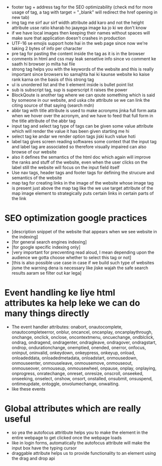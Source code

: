 - footer tag + address tag for the SEO optimizability (check md for more usage of <a> tag, a tag with target = "_blank" will redirect the href opening in new tab)
- img tag me sirf aur sirf width attribute add karo and not the height attribute usse ratio kharab ho jaayega image ka jo ki we don't know 
- if we have local images then keeping their names without spaces will make sure that application doesn't crashes in production
- UTF-16 se emojis support hote hai in the web page since now we're taking 2 bytes of info per character
- pre tag for pasting the content inside the tag as it is in the browser
- comments in html and css may leak sensetive info since vo comment ke saath hi browser jo milta hai file 
- strong tag helps you with the keywords of the website and this is really important since browsers ko samajhta hai ki kaunse website ko kaise rank karna on the basis of this strong tag
- ul is unordered list and the li element inside is bullet point list
- sub is subscript tag, sup is superscript it raises the power 
- BlockQoute is another tag where we can qoute something which is said by someone in our website, and uska cite attribute se we can link the citing source of that saying (search mdn)
- abbr tag with title attribute is used to make acronyms jinka full form aata when we hover over the acronym, and we have to feed that full form in the title attribute of the abbr tag
- input tag and select tag type of tags can be given some value attribute which will render the value it has been given starting me hi
- select tag ke andar we render option tags jiski kuch value hoti
- label tag gives screen reading softwares some context that the input tag and label tag are associated so therefore visually impaired can also browse of our website
- also it defines the semantics of the html doc which again will improve the ranks and stuff of the website, even when the user clicks on the label still the website will focus on the input field itself 
- Use nav tags, header tags and footer tags for defining the strucure and semantics of the website
- map tag for creating links in the image of the website whose image tag is present just above the map tag like the we use target attribute of the map image element to strategically puts certain links in certain parts of the link

# SEO optimization google practices

- <meta name="description" content="A description of the page"> [description snippet of the website that appears when we see website in the indexing]
- <meta name="robots" content="..., ..."> [for general search engines indexing]
- <meta name="googlebot" content="..., ..."> [for google specific indexing only]
- <meta name="google" content="nopagereadaloud"> [very important for precventing read aloud, I mean depending upon the audience we gotta choose whether to select this tag or not]
- <meta name="rating" content="adult"> [this is also possible use case in case if we build such type of websites jisme the warning dena is necessary like jiske wajah the safe search results aaram se filter out kar lega]

# Event handling ke liye html attributes ka help leke we can do many things directly

- The event handler attributes: onabort, onautocomplete, onautocompleteerror, onblur, oncancel, oncanplay, oncanplaythrough, onchange, onclick, onclose, oncontextmenu, oncuechange, ondblclick, ondrag, ondragend, ondragenter, ondragleave, ondragover, ondragstart, ondrop, ondurationchange, onemptied, onended, onerror, onfocus, oninput, oninvalid, onkeydown, onkeypress, onkeyup, onload, onloadeddata, onloadedmetadata, onloadstart, onmousedown, onmouseenter, onmouseleave, onmousemove, onmouseout, onmouseover, onmouseup, onmousewheel, onpause, onplay, onplaying, onprogress, onratechange, onreset, onresize, onscroll, onseeked, onseeking, onselect, onshow, onsort, onstalled, onsubmit, onsuspend, ontimeupdate, ontoggle, onvolumechange, onwaiting.
- like these events

# Global attributes which are really useful

- so yea the autofocus attritbute helps you to make the element in the entire webpage to get clicked once the webpage loads
- like in login forms, automatically the autofocus attribute will make the input box have the typing cursor
- draggable attribute helps us to provide functionality to an element using the drag and drop api